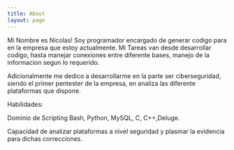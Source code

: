 ```yaml
---
title: About
layout: page
---
```


Mi Nombre es Nicolas! Soy programador encargado de generar codigo para en la empresa que estoy actualmente. Mi Tareas van desde desarrollar codigo, hasta manejar conexiones entre diferente bases, manejo de la informacion segun lo requerido.

Adicionalmente me dedico a desarrollarme en la parte ser ciberseguridad, siendo el primer pentester de la empresa, en analiza las diferente plataformas que dispone.

Habilidades:

Dominio de Scripting Bash, Python, MySQL, C, C++,Deluge.

Capacidad de analizar plataformas a nivel seguridad y plasmar la evidencia para dichas correcciones.


